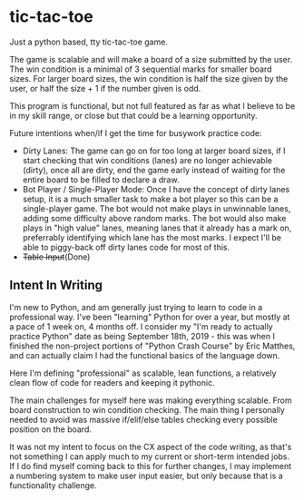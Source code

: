 # tic-tac-toe
Just a python based, tty tic-tac-toe game.

The game is scalable and will make a board of a size submitted by the user.
The win condition is a minimal of 3 sequential marks for smaller board sizes. For larger board sizes, the win condition is half the size given by the user, or half the size + 1 if the number given is odd. 

This program is functional, but not full featured as far as what I believe to be in my skill range, or close but that could be a learning opportunity.

Future intentions when/if I get the time for busywork practice code:
 - Dirty Lanes: The game can go on for too long at larger board sizes, if I start checking that win conditions (lanes) are no longer achievable (dirty), once all are dirty, end the game early instead of waiting for the entire board to be filled to declare a draw.
 - Bot Player / Single-Player Mode: Once I have the concept of dirty lanes setup, it is a much smaller task to make a bot player so this can be a single-player game. The bot would not make plays in unwinnable lanes, adding some difficulty above random marks. The bot would also make plays in "high value" lanes, meaning lanes that it already has a mark on, preferrably identifying which lane has the most marks. I expect I'll be able to piggy-back off dirty lanes code for most of this.
 - ~~Table Input~~(Done)
 
## Intent In Writing
I'm new to Python, and am generally just trying to learn to code in a professional way. I've been "learning" Python for over a year, but mostly at a pace of 1 week on, 4 months off. I consider my "I'm ready to actually practice Python" date as being September 18th, 2019 - this was when I finished the non-project portions of "Python Crash Course" by Eric Matthes, and can actually claim I had the functional basics of the language down.

Here I'm defining "professional" as scalable, lean functions, a relatively clean flow of code for readers and keeping it pythonic.

The main challenges for myself here was making everything scalable. From board construction to win condition checking. The main thing I personally needed to avoid was massive if/elif/else tables checking every possible position on the board.

It was not my intent to focus on the CX aspect of the code writing, as that's not something I can apply much to my current or short-term intended jobs. If I do find myself coming back to this for further changes, I may implement a numbering system to make user input easier, but only because that is a functionality challenge.
